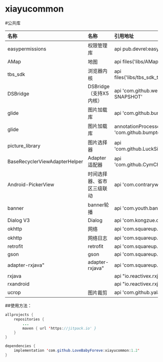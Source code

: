 # xiayucommon
#公共库

| 名称                          | 名称                      | 引用地址                                                          |
|:------------------------------|:-------------------------|:------------------------------------------------------------------|
| easypermissions               | 权限管理库                | api pub.devrel:easypermissions:3.0.0                              |
| AMap                          | 地图                      | api files('libs/AMap_Location_V4.9.0_20200228.jar')               |
| tbs_sdk                       | 浏览器内核                | api files('libs/tbs_sdk_thirdapp_v4.3.0.67_43967_20200923.jar')   |
| DSBridge                      | DSBridge（支持X5内核）    | api 'com.github.wendux:DSBridge-Android:x5-3.0-SNAPSHOT'          |
| glide                         | 图片加载库                | api 'com.github.bumptech.glide:glide:4.11.0'                      |
| glide                         | 图片加载库                | annotationProcessor 'com.github.bumptech.glide:compiler:4.11.0'   |
| picture_library               | 图片选择器                | api 'com.github.LuckSiege.PictureSelector:picture_library:v2.6.1' |
| BaseRecyclerViewAdapterHelper | Adapter适配器             | api 'com.github.CymChad:BaseRecyclerViewAdapterHelper:3.0.4'      |
| Android-PickerView            | 时间选择器、省市区三级联动 | api 'com.contrarywind:Android-PickerView:4.1.9'                   |
| banner                        | banner轮播                | api 'com.youth.banner:banner:2.1.0'                               |
| Dialog V3                     | Dialog                   | api 'com.kongzue.dialog_v3x:dialog:3.2.4'                         |
| okhttp                        | 网络                      | api 'com.squareup.okhttp3:okhttp:3.11.0'                          |
| okhttp                        | 网络日志                  | api 'com.squareup.okhttp3:logging-interceptor:3.11.0'             |
| retrofit                      | retrofit                 | api 'com.squareup.retrofit2:retrofit:2.4.0'                       |
| gson                          | gson                     | api 'com.squareup.retrofit2:converter-gson:2.4.0'                 |
| adapter-rxjava"               | adapter-rxjava"          | api 'com.squareup.retrofit2:adapter-rxjava2:2.4.0'                |
| rxjava                        |                          | api "io.reactivex.rxjava2:rxjava:2.2.3"                           |
| rxandroid                     |                          | api "io.reactivex.rxjava2:rxandroid:2.1.0"                        |
| ucrop                         | 图片裁剪                  | api 'com.github.yalantis:ucrop:2.2.6'                             |

##使用方法：
```  java
allprojects {
    repositories {
        ...
        maven { url 'https://jitpack.io' }
    }
}

dependencies {
    implementation 'com.github.LoveBabyForeve:xiayucommon:1.2'
}
```

